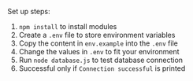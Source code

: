 Set up steps:
1. `npm install` to install modules
2. Create a `.env` file to store environment variables
3. Copy the content in `env.example` into the `.env` file
4. Change the values in `.env` to fit your environment
5. Run `node database.js` to test database connection
6. Successful only if `Connection successful` is printed